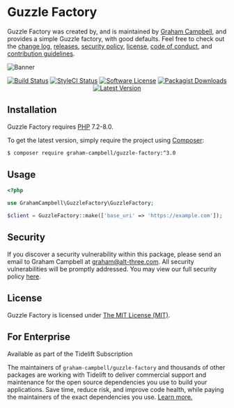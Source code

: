 Guzzle Factory
==============

Guzzle Factory was created by, and is maintained by [Graham Campbell](https://github.com/GrahamCampbell), and provides a simple Guzzle factory, with good defaults. Feel free to check out the [change log](CHANGELOG.md), [releases](https://github.com/GrahamCampbell/Guzzle-Factory/releases), [security policy](https://github.com/GrahamCampbell/Guzzle-Factory/security/policy), [license](LICENSE), [code of conduct](.github/CODE_OF_CONDUCT.md), and [contribution guidelines](.github/CONTRIBUTING.md).

![Banner](https://user-images.githubusercontent.com/2829600/71477092-0f3c7780-27e0-11ea-95cb-22c5ff39ab29.png)

<p align="center">
<a href="https://github.com/GrahamCampbell/Guzzle-Factory/actions?query=workflow%3ATests"><img src="https://img.shields.io/github/workflow/status/GrahamCampbell/Guzzle-Factory/Tests?label=Tests&style=flat-square" alt="Build Status"></img></a>
<a href="https://github.styleci.io/repos/88412277"><img src="https://github.styleci.io/repos/88412277/shield" alt="StyleCI Status"></img></a>
<a href="LICENSE"><img src="https://img.shields.io/badge/license-MIT-brightgreen?style=flat-square" alt="Software License"></img></a>
<a href="https://packagist.org/packages/graham-campbell/guzzle-factory"><img src="https://img.shields.io/packagist/dt/graham-campbell/guzzle-factory?style=flat-square" alt="Packagist Downloads"></img></a>
<a href="https://github.com/GrahamCampbell/Guzzle-Factory/releases"><img src="https://img.shields.io/github/release/GrahamCampbell/Guzzle-Factory?style=flat-square" alt="Latest Version"></img></a>
</p>


## Installation

Guzzle Factory requires [PHP](https://php.net) 7.2-8.0.

To get the latest version, simply require the project using [Composer](https://getcomposer.org):

```bash
$ composer require graham-campbell/guzzle-factory:^3.0
```


## Usage

```php
<?php

use GrahamCampbell\GuzzleFactory\GuzzleFactory;

$client = GuzzleFactory::make(['base_uri' => 'https://example.com']);
```


## Security

If you discover a security vulnerability within this package, please send an email to Graham Campbell at graham@alt-three.com. All security vulnerabilities will be promptly addressed. You may view our full security policy [here](https://github.com/GrahamCampbell/Guzzle-Factory/security/policy).


## License

Guzzle Factory is licensed under [The MIT License (MIT)](LICENSE).


## For Enterprise

Available as part of the Tidelift Subscription

The maintainers of `graham-campbell/guzzle-factory` and thousands of other packages are working with Tidelift to deliver commercial support and maintenance for the open source dependencies you use to build your applications. Save time, reduce risk, and improve code health, while paying the maintainers of the exact dependencies you use. [Learn more.](https://tidelift.com/subscription/pkg/packagist-graham-campbell-guzzle-factory?utm_source=packagist-graham-campbell-guzzle-factory&utm_medium=referral&utm_campaign=enterprise&utm_term=repo)
